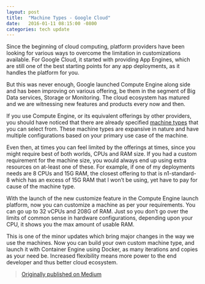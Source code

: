 ```yaml
---
layout: post
title:  "Machine Types - Google Cloud"
date:   2016-01-11 08:15:00 -0800
categories: tech update
---
```


Since the beginning of cloud computing, platform providers have been looking for various ways to overcome the limitation in customizations available. For Google Cloud, it started with providing App Engines, which are still one of the best starting points for any app deployments, as it handles the platform for you.

But this was never enough, Google launched Compute Engine along side and has been improving on various offering, be them in the segment of Big Data services, Storage or Monitoring. The cloud ecosystem has matured and we are witnessing new features and products every now and then.

If you use Compute Engine, or its equivalent offerings by other providers, you should have noticed that there are already specified [machine types](https://cloud.google.com/compute/docs/machine-types?hl=en_US) that you can select from. These machine types are expansive in nature and have multiple configurations based on your primary use case of the machine.

Even then, at times you can feel limited by the offerings at times, since you might require best of both worlds, CPUs and RAM size. If you had a custom requirement for the machine size, you would always end up using extra resources on at-least one of these. For example, if one of my deployments needs are 8 CPUs and 15G RAM, the closest offering to that is n1-standard-8 which has an excess of 15G RAM that I won’t be using, yet have to pay for cause of the machine type.

With the launch of the new customize feature in the Compute Engine launch platform, now you can customize a machine as per your requirements. You can go up to 32 vCPUs and 208G of RAM. Just so you don’t go over the limits of common sense in hardware configurations, depending upon your CPU, it shows you the max amount of usable RAM.

This is one of the minor updates which bring major changes in the way we use the machines. Now you can build your own custom machine type, and launch it with Container Engine using Docker, as many iterations and copies as your need be. Increased flexibility means more power to the end developer and thus better cloud ecosystem.

> [Originally published on Medium](https://medium.com/@Vikram_Tiwari/machine-types-google-cloud-ba3486b4d747)
